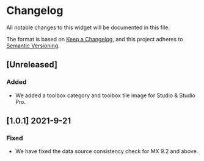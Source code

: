 # Changelog
All notable changes to this widget will be documented in this file.

The format is based on [Keep a Changelog](https://keepachangelog.com/en/1.0.0/), and this project adheres to [Semantic Versioning](https://semver.org/spec/v2.0.0.html).

## [Unreleased]

### Added
 - We added a toolbox category and toolbox tile image for Studio & Studio Pro.

## [1.0.1] 2021-9-21

### Fixed
- We have fixed the data source consistency check for MX 9.2 and above.
